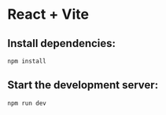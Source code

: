 # React + Vite

## Install dependencies:
    npm install

## Start the development server:
    npm run dev


